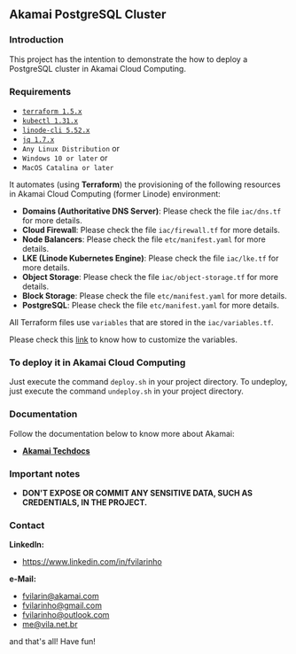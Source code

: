## Akamai PostgreSQL Cluster

### Introduction
This project has the intention to demonstrate the how to deploy a PostgreSQL cluster in Akamai Cloud Computing.

### Requirements
- [`terraform 1.5.x`](https://terraform.io)
- [`kubectl 1.31.x`](https://kubernetes.io/docs/reference/kubectl/kubectl)
- [`linode-cli 5.52.x`](https://www.linode.com/products/cli)
- [`jq 1.7.x`](https://jqlang.github.io/jq)
- `Any Linux Distribution` or
- `Windows 10 or later` or
- `MacOS Catalina or later`

It automates (using **Terraform**) the provisioning of the following resources in Akamai Cloud Computing (former Linode) 
environment:
- **Domains (Authoritative DNS Server)**: Please check the file `iac/dns.tf` for more details.
- **Cloud Firewall**: Please check the file `iac/firewall.tf` for more details.
- **Node Balancers**: Please check the file `etc/manifest.yaml` for more details.
- **LKE (Linode Kubernetes Engine)**: Please check the file `iac/lke.tf` for more details. 
- **Object Storage**: Please check the file `iac/object-storage.tf` for more details.
- **Block Storage**: Please check the file `etc/manifest.yaml` for more details.
- **PostgreSQL**: Please check the file `etc/manifest.yaml` for more details.

All Terraform files use `variables` that are stored in the `iac/variables.tf`.

Please check this [link](https://developer.hashicorp.com/terraform/tutorials/configuration-language/variables) to know how to customize the variables.

### To deploy it in Akamai Cloud Computing

Just execute the command `deploy.sh` in your project directory. To undeploy, just execute the command `undeploy.sh` in 
your project directory.

### Documentation

Follow the documentation below to know more about Akamai:
- [**Akamai Techdocs**](https://techdocs.akamai.com)

### Important notes
- **DON'T EXPOSE OR COMMIT ANY SENSITIVE DATA, SUCH AS CREDENTIALS, IN THE PROJECT.**

### Contact
**LinkedIn:**
- https://www.linkedin.com/in/fvilarinho

**e-Mail:**
- fvilarin@akamai.com
- fvilarinho@gmail.com
- fvilarinho@outlook.com
- me@vila.net.br

and that's all! Have fun!